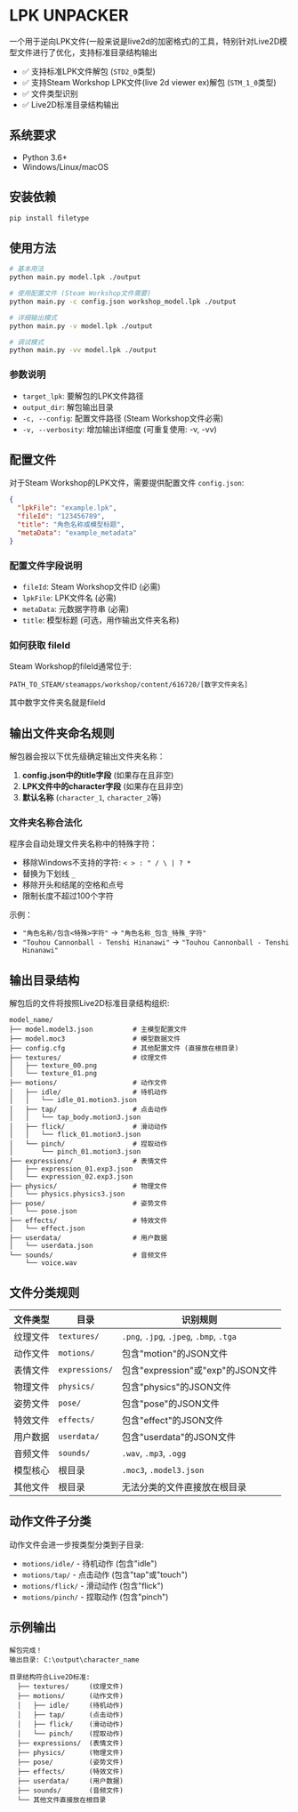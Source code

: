 # LPK UNPACKER

一个用于逆向LPK文件(一般来说是live2d的加密格式)的工具，特别针对Live2D模型文件进行了优化，支持标准目录结构输出

- ✅ 支持标准LPK文件解包 (`STD2_0`类型)
- ✅ 支持Steam Workshop LPK文件(live 2d viewer ex)解包 (`STM_1_0`类型)
- ✅ 文件类型识别
- ✅ Live2D标准目录结构输出

## 系统要求

- Python 3.6+
- Windows/Linux/macOS

## 安装依赖

```bash
pip install filetype
```

## 使用方法

```bash
# 基本用法
python main.py model.lpk ./output

# 使用配置文件 (Steam Workshop文件需要)
python main.py -c config.json workshop_model.lpk ./output

# 详细输出模式
python main.py -v model.lpk ./output

# 调试模式
python main.py -vv model.lpk ./output
```

### 参数说明

- `target_lpk`: 要解包的LPK文件路径
- `output_dir`: 解包输出目录
- `-c, --config`: 配置文件路径 (Steam Workshop文件必需)
- `-v, --verbosity`: 增加输出详细度 (可重复使用: -v, -vv)

## 配置文件

对于Steam Workshop的LPK文件，需要提供配置文件 `config.json`:

```json
{
  "lpkFile": "example.lpk",
  "fileId": "123456789",
  "title": "角色名称或模型标题",
  "metaData": "example_metadata"
}
```

### 配置文件字段说明

- `fileId`: Steam Workshop文件ID (必需)
- `lpkFile`: LPK文件名 (必需)
- `metaData`: 元数据字符串 (必需)
- `title`: 模型标题 (可选，用作输出文件夹名称)

### 如何获取 fileId

Steam Workshop的fileId通常位于:
```
PATH_TO_STEAM/steamapps/workshop/content/616720/[数字文件夹名]
```
其中数字文件夹名就是fileId

## 输出文件夹命名规则

解包器会按以下优先级确定输出文件夹名称：

1. **config.json中的title字段** (如果存在且非空)
2. **LPK文件中的character字段** (如果存在且非空)  
3. **默认名称** (`character_1`, `character_2`等)

### 文件夹名称合法化

程序会自动处理文件夹名称中的特殊字符：
- 移除Windows不支持的字符: `< > : " / \ | ? *`
- 替换为下划线 `_`
- 移除开头和结尾的空格和点号
- 限制长度不超过100个字符

示例：
- `"角色名称/包含<特殊>字符"` → `"角色名称_包含_特殊_字符"`
- `"Touhou Cannonball - Tenshi Hinanawi"` → `"Touhou Cannonball - Tenshi Hinanawi"`

## 输出目录结构

解包后的文件将按照Live2D标准目录结构组织:

```
model_name/
├── model.model3.json          # 主模型配置文件
├── model.moc3                 # 模型数据文件
├── config.cfg                 # 其他配置文件 (直接放在根目录)
├── textures/                  # 纹理文件
│   ├── texture_00.png
│   └── texture_01.png
├── motions/                   # 动作文件
│   ├── idle/                  # 待机动作
│   │   └── idle_01.motion3.json
│   ├── tap/                   # 点击动作
│   │   └── tap_body.motion3.json
│   ├── flick/                 # 滑动动作
│   │   └── flick_01.motion3.json
│   └── pinch/                 # 捏取动作
│       └── pinch_01.motion3.json
├── expressions/               # 表情文件
│   ├── expression_01.exp3.json
│   └── expression_02.exp3.json
├── physics/                   # 物理文件
│   └── physics.physics3.json
├── pose/                      # 姿势文件
│   └── pose.json
├── effects/                   # 特效文件
│   └── effect.json
├── userdata/                  # 用户数据
│   └── userdata.json
└── sounds/                    # 音频文件
    └── voice.wav
```

## 文件分类规则

| 文件类型 | 目录 | 识别规则 |
|---------|------|----------|
| 纹理文件 | `textures/` | `.png`, `.jpg`, `.jpeg`, `.bmp`, `.tga` |
| 动作文件 | `motions/` | 包含"motion"的JSON文件 |
| 表情文件 | `expressions/` | 包含"expression"或"exp"的JSON文件 |
| 物理文件 | `physics/` | 包含"physics"的JSON文件 |
| 姿势文件 | `pose/` | 包含"pose"的JSON文件 |
| 特效文件 | `effects/` | 包含"effect"的JSON文件 |
| 用户数据 | `userdata/` | 包含"userdata"的JSON文件 |
| 音频文件 | `sounds/` | `.wav`, `.mp3`, `.ogg` |
| 模型核心 | 根目录 | `.moc3`, `.model3.json` |
| 其他文件 | 根目录 | 无法分类的文件直接放在根目录 |

## 动作文件子分类

动作文件会进一步按类型分类到子目录:

- `motions/idle/` - 待机动作 (包含"idle")
- `motions/tap/` - 点击动作 (包含"tap"或"touch") 
- `motions/flick/` - 滑动动作 (包含"flick")
- `motions/pinch/` - 捏取动作 (包含"pinch")

## 示例输出

```
解包完成！
输出目录: C:\output\character_name

目录结构符合Live2D标准:
  ├── textures/     (纹理文件)
  ├── motions/      (动作文件)
  │   ├── idle/     (待机动作)
  │   ├── tap/      (点击动作)
  │   ├── flick/    (滑动动作)
  │   └── pinch/    (捏取动作)
  ├── expressions/  (表情文件)
  ├── physics/      (物理文件)
  ├── pose/         (姿势文件)
  ├── effects/      (特效文件)
  ├── userdata/     (用户数据)
  ├── sounds/       (音频文件)
  └── 其他文件直接放在根目录
```


